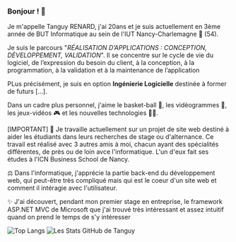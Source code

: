 ### Bonjour ! 👋

Je m'appelle Tanguy RENARD, j'ai 20ans et je suis actuellement en 3ème année de BUT Informatique au sein de l'IUT Nancy-Charlemagne 🏫 (54).

Je suis le parcours "*RÉALISATION D’APPLICATIONS : CONCEPTION, DÉVELOPPEMENT, VALIDATION*". Il se concentre sur le cycle de vie du logiciel, de l’expression du besoin du client, à la conception, à la programmation, à la validation et à la maintenance de l’application

PLus précisément, je suis en option **Ingénierie Logicielle** destinée à former de futurs [...].

Dans un cadre plus personnel, j'aime le basket-ball 🏀, les vidéogrammes 🎥, les jeux-vidéos 🎮 et les nouvelles technologies 👨‍💻.

[IMPORTANT]
💼 Je travaille actuellement sur un projet de site web destiné à aider les étudiants dans leurs recherches de stage ou d'alternance.
    Ce travail est réalisé avec 3 autres amis à moi, chacun ayant des spécialités différentes, de près ou de loin avce l'informatique.
    L'un d'eux fait ses études à l'ICN Business School de Nancy.

⚖️ Dans l'informatique, j'apprécie la partie back-end du développement web, qui peut-être très compliqué mais qui est le coeur d'un site web et comment il intéragie avec l'utilisateur. 

✨ J'ai découvert, pendant mon premier stage en entreprise, le framework ASP.NET MVC de Microsoft que j'ai trouvé très intéressant et assez intuitif quand on prend le temps de s'y intéresser 


![Top Langs](https://github-readme-stats.vercel.app/api/top-langs/?username=TanguyFox)     ![Les Stats GitHub de Tanguy](https://github-readme-stats.vercel.app/api?username=TanguyFox&hide=prs,issues&theme=transparent)


<!--
**TanguyFox/TanguyFox** is a ✨ _special_ ✨ repository because its `README.md` (this file) appears on your GitHub profile.

Here are some ideas to get you started:

- 🔭 I’m currently working on ...
- 🌱 I’m currently learning ...
- 👯 I’m looking to collaborate on ...
- 🤔 I’m looking for help with ...
- 💬 Ask me about ...
- 📫 How to reach me: ...
- 😄 Pronouns: ...
- ⚡ Fun fact: ...
-->

